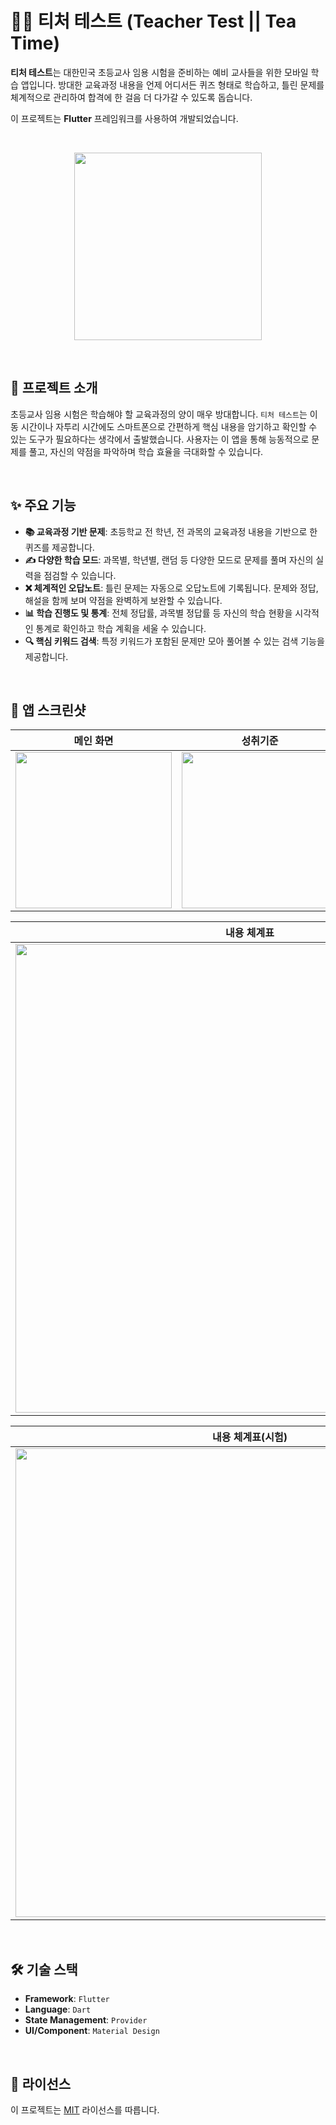 # 👩‍🏫 티처 테스트 (Teacher Test || Tea Time)

**티처 테스트**는 대한민국 초등교사 임용 시험을 준비하는 예비 교사들을 위한 모바일 학습 앱입니다. 방대한 교육과정 내용을 언제 어디서든 퀴즈 형태로 학습하고, 틀린 문제를 체계적으로 관리하여 합격에 한 걸음 더 다가갈 수 있도록 돕습니다.

이 프로젝트는 **Flutter** 프레임워크를 사용하여 개발되었습니다.

<br>

<p align="center">
  <img src="https://path.to/your/app/demo.gif" width="300">
</p>

<br>

## 📖 프로젝트 소개

초등교사 임용 시험은 학습해야 할 교육과정의 양이 매우 방대합니다. `티처 테스트`는 이동 시간이나 자투리 시간에도 스마트폰으로 간편하게 핵심 내용을 암기하고 확인할 수 있는 도구가 필요하다는 생각에서 출발했습니다. 사용자는 이 앱을 통해 능동적으로 문제를 풀고, 자신의 약점을 파악하며 학습 효율을 극대화할 수 있습니다.

<br>

## ✨ 주요 기능

* **📚 교육과정 기반 문제**: 초등학교 전 학년, 전 과목의 교육과정 내용을 기반으로 한 퀴즈를 제공합니다.
* **✍️ 다양한 학습 모드**: 과목별, 학년별, 랜덤 등 다양한 모드로 문제를 풀며 자신의 실력을 점검할 수 있습니다.
* **❌ 체계적인 오답노트**: 틀린 문제는 자동으로 오답노트에 기록됩니다. 문제와 정답, 해설을 함께 보며 약점을 완벽하게 보완할 수 있습니다.
* **📊 학습 진행도 및 통계**: 전체 정답률, 과목별 정답률 등 자신의 학습 현황을 시각적인 통계로 확인하고 학습 계획을 세울 수 있습니다.
* **🔍 핵심 키워드 검색**: 특정 키워드가 포함된 문제만 모아 풀어볼 수 있는 검색 기능을 제공합니다.

<br>

## 📱 앱 스크린샷

| 메인 화면 | 성취기준 | 총론 |
| :---: | :---: | :---: |
| <img src="https://github.com/user-attachments/assets/12bed316-7c6c-414d-87f3-af96ceeb75ec" width="250"> | <img src="https://github.com/user-attachments/assets/dd3ded2f-e298-4778-b052-a05bda6e9d57" width="250"> | <img src="https://github.com/user-attachments/assets/2e07922a-0d6b-437f-bd95-ab7c8267bee4" width="250"> |

| 내용 체계표 |
| :---: |
| <img src="https://github.com/user-attachments/assets/76bbe569-cfdc-408e-82cb-07bff8dd9237" width="750"> |

| 내용 체계표(시험) |
| :---: |
| <img src="https://github.com/user-attachments/assets/25bd4182-981c-4567-a118-b2298a40e5d6" width="750"> |

<br>

## 🛠️ 기술 스택

* **Framework**: `Flutter`
* **Language**: `Dart`
* **State Management**: `Provider`
* **UI/Component**: `Material Design`

<br>

## 📜 라이선스

이 프로젝트는 [MIT](LICENSE.md) 라이선스를 따릅니다.
